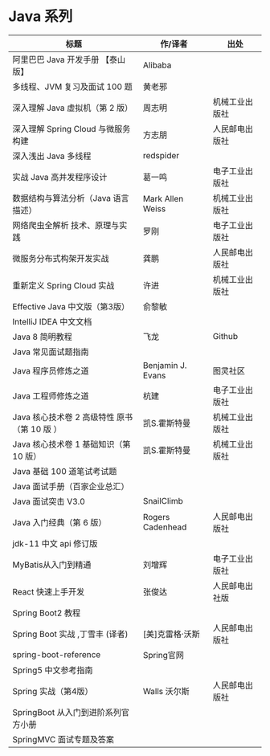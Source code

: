 # Java 系列

| 标题                                         | 作/译者           | 出处           |
| -------------------------------------------- | ----------------- | -------------- |
| 阿里巴巴 Java 开发手册 【泰山版】            | Alibaba           |                |
| 多线程、JVM 复习及面试 100 题                | 黄老邪            |                |
| 深入理解 Java 虚拟机（第 2 版）              | 周志明            | 机械工业出版社 |
| 深入理解 Spring Cloud 与微服务构建           | 方志朋            | 人民邮电出版社 |
| 深入浅出 Java 多线程                         | redspider         |                |
| 实战 Java 高并发程序设计                     | 葛一鸣            | 电子工业出版社 |
| 数据结构与算法分析（Java 语言描述）          | Mark Allen Weiss  | 机械工业出版社 |
| 网络爬虫全解析 技术、原理与实践              | 罗刚              | 电子工业出版社 |
| 微服务分布式构架开发实战                     | 龚鹏              | 人民邮电出版社 |
| 重新定义 Spring Cloud 实战                   | 许进              | 机械工业出版社 |
| Effective Java 中文版（第3版）               | 俞黎敏            |                |
| IntelliJ IDEA 中文文档                       |                   |                |
| Java 8 简明教程                              | 飞龙              | Github         |
| Java 常见面试题指南                          |                   |                |
| Java 程序员修炼之道                          | Benjamin J. Evans | 图灵社区       |
| Java 工程师修炼之道                          | 杭建              | 电子工业出版社 |
| Java 核心技术卷 2 高级特性 原书（第 10 版 ） | 凯S.霍斯特曼      | 机械工业出版社 |
| Java 核心技术卷 1 基础知识（第 10 版）       | 凯S.霍斯特曼      | 机械工业出版社 |
| Java 基础 100 道笔试考试题                   |                   |                |
| Java 面试手册（百家企业总汇）                |                   |                |
| Java 面试突击 V3.0                           | SnailClimb        |                |
| Java 入门经典（第 6 版）                     | Rogers Cadenhead  | 人民邮电出版社 |
| jdk-11 中文 api 修订版                       |                   |                |
| MyBatis从入门到精通                          | 刘增辉            | 电子工业出版社 |
| React 快速上手开发                           | 张俊达            | 人民邮电出社版 |
| Spring Boot2 教程                            |                   |                |
| Spring Boot 实战 ,丁雪丰 (译者)              | [美]克雷格·沃斯   | 人民邮电出版社 |
| spring-boot-reference                        | Spring官网        |                |
| Spring5 中文参考指南                         |                   |                |
| Spring 实战（第4版）                         | Walls 沃尔斯      | 人民邮电出版社 |
| SpringBoot 从入门到进阶系列官方小册          |                   |                |
| SpringMVC 面试专题及答案                     |                   |                |